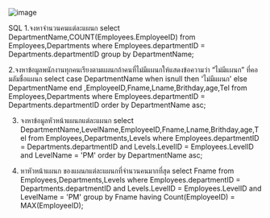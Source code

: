 ![image](https://www.img.in.th/images/43786daea07df32abdd38bb4ac6fe492.png)


SQL
1.จงหาจำนวนคนแต่ละแผนก
select DepartmentName,COUNT(Employees.EmployeeID) 
from Employees,Departments
where Employees.departmentID =  Departments.departmentID
group by DepartmentName;

2.จงหาข้อมูลพนักงานทุกคนเรียงตามแผนกถ้าคนที่ไม่มีแผนกให้แสดงข้อความว่า “ไม่มีแผนก” ที่คอมลัมชื่อแผนก
select case DepartmentName when isnull then 'ไม่มีแผนก' else DepartmentName end  ,EmployeeID,Fname,Lname,Brithday,age,Tel
from Employees,Departments
where Employees.departmentID = Departments.departmentID
order by DepartmentName asc;

3. จงหาข้อมูลหัวหน้าแผนกแต่ละแผนก
select DepartmentName,LevelName,EmployeeID,Fname,Lname,Brithday,age,Tel
from Employees,Departments,Levels
where Employees.departmentID = Departments.departmentID 
and Levels.LevelID = Employees.LevelID 
and LevelName = 'PM'
order by DepartmentName asc;

4. หาหัวหน้าแผนก ของแผนกแต่ละแผนกที่จำนวนคนมากที่สุด
select Fname
from Employees,Departments,Levels
where Employees.departmentID = Departments.departmentID 
and Levels.LevelID = Employees.LevelID 
and LevelName = 'PM'
group by Fname
having Count(EmployeeID) = MAX(EmployeeID);
